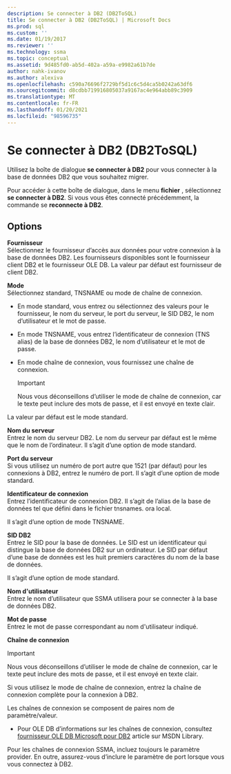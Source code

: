 ```yaml
---
description: Se connecter à DB2 (DB2ToSQL)
title: Se connecter à DB2 (DB2ToSQL) | Microsoft Docs
ms.prod: sql
ms.custom: ''
ms.date: 01/19/2017
ms.reviewer: ''
ms.technology: ssma
ms.topic: conceptual
ms.assetid: 9d485fd0-ab5d-402a-a59a-e9982a61b7de
author: nahk-ivanov
ms.author: alexiva
ms.openlocfilehash: c590a76696f2729bf5d1c6c5d4ca5b0242a63df6
ms.sourcegitcommit: d8cdbb719916805037a9167ac4e964abb89c3909
ms.translationtype: MT
ms.contentlocale: fr-FR
ms.lasthandoff: 01/20/2021
ms.locfileid: "98596735"
---
```

# <a name="connect-to-db2-db2tosql"></a>Se connecter à DB2 (DB2ToSQL)
Utilisez la boîte de dialogue **se connecter à DB2** pour vous connecter à la base de données DB2 que vous souhaitez migrer.  
  
Pour accéder à cette boîte de dialogue, dans le menu **fichier** , sélectionnez **se connecter à DB2**. Si vous vous êtes connecté précédemment, la commande se **reconnecte à DB2**.  
  
## <a name="options"></a>Options  
**Fournisseur**  
Sélectionnez le fournisseur d’accès aux données pour votre connexion à la base de données DB2. Les fournisseurs disponibles sont le fournisseur client DB2 et le fournisseur OLE DB. La valeur par défaut est fournisseur de client DB2.  
  
**Mode**  
Sélectionnez standard, TNSNAME ou mode de chaîne de connexion.  
  
-   En mode standard, vous entrez ou sélectionnez des valeurs pour le fournisseur, le nom du serveur, le port du serveur, le SID DB2, le nom d’utilisateur et le mot de passe.  
  
-   En mode TNSNAME, vous entrez l’identificateur de connexion (TNS alias) de la base de données DB2, le nom d’utilisateur et le mot de passe.  
  
-   En mode chaîne de connexion, vous fournissez une chaîne de connexion.  
  
    > [!IMPORTANT]  
    > Nous vous déconseillons d’utiliser le mode de chaîne de connexion, car le texte peut inclure des mots de passe, et il est envoyé en texte clair.  
  
La valeur par défaut est le mode standard.  
  
**Nom du serveur**  
Entrez le nom du serveur DB2. Le nom du serveur par défaut est le même que le nom de l’ordinateur. Il s’agit d’une option de mode standard.  
  
**Port du serveur**  
Si vous utilisez un numéro de port autre que 1521 (par défaut) pour les connexions à DB2, entrez le numéro de port. Il s’agit d’une option de mode standard.  
  
**Identificateur de connexion**  
Entrez l’identificateur de connexion DB2. Il s’agit de l’alias de la base de données tel que défini dans le fichier tnsnames. ora local.  
  
Il s’agit d’une option de mode TNSNAME.  
  
**SID DB2**  
Entrez le SID pour la base de données. Le SID est un identificateur qui distingue la base de données DB2 sur un ordinateur. Le SID par défaut d’une base de données est les huit premiers caractères du nom de la base de données.  
  
Il s’agit d’une option de mode standard.  
  
**Nom d'utilisateur**  
Entrez le nom d’utilisateur que SSMA utilisera pour se connecter à la base de données DB2.  
  
**Mot de passe**  
Entrez le mot de passe correspondant au nom d'utilisateur indiqué.  
  
**Chaîne de connexion**  
> [!IMPORTANT]  
> Nous vous déconseillons d’utiliser le mode de chaîne de connexion, car le texte peut inclure des mots de passe, et il est envoyé en texte clair.  
  
Si vous utilisez le mode de chaîne de connexion, entrez la chaîne de connexion complète pour la connexion à DB2.  
  
Les chaînes de connexion se composent de paires nom de paramètre/valeur.  
  
-   Pour OLE DB d’informations sur les chaînes de connexion, consultez [fournisseur OLE DB Microsoft pour DB2](../../ado/guide/appendixes/microsoft-ole-db-provider-for-oracle.md) article sur MSDN Library.  
  
Pour les chaînes de connexion SSMA, incluez toujours le paramètre provider. En outre, assurez-vous d’inclure le paramètre de port lorsque vous vous connectez à DB2.  

